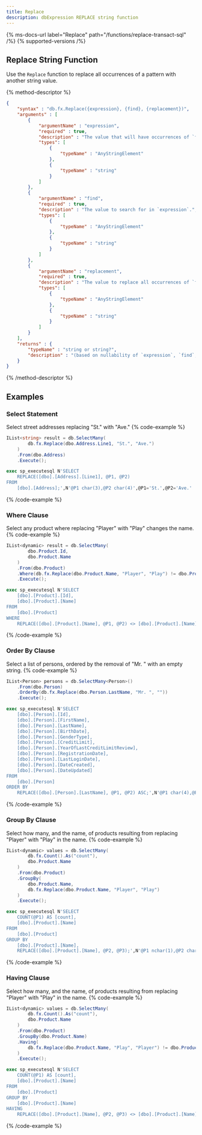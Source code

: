 ```yaml
---
title: Replace
description: dbExpression REPLACE string function
---
```


{% ms-docs-url label="Replace" path="/functions/replace-transact-sql" /%}
{% supported-versions /%}

## Replace String Function

Use the `Replace` function to replace all occurrences of a pattern with another string value.

{% method-descriptor %}
```json
{
    "syntax" : "db.fx.Replace({expression}, {find}, {replacement})",
    "arguments" : [
        {
            "argumentName" : "expression",
            "required" : true,
            "description" : "The value that will have occurrences of `find` replaced with `replacement`.",
            "types": [
                { 
                    "typeName" : "AnyStringElement"
                },
				{ 
                    "typeName" : "string"
                }
            ]
        },
		{
            "argumentName" : "find",
            "required" : true,
            "description" : "The value to search for in `expression`.",
            "types": [
                { 
                    "typeName" : "AnyStringElement"
                },
                { 
                    "typeName" : "string"
                }
            ]
        },
        {
            "argumentName" : "replacement",
            "required" : true,
            "description" : "The value to replace all occurrences of `find` in `expression`.",
            "types": [
                { 
                    "typeName" : "AnyStringElement"
                },
                { 
                    "typeName" : "string"
                }
            ]
        }              
    ],
    "returns" : { 
        "typeName" : "string or string?", 
        "description" : "(based on nullability of `expression`, `find`, or `replacement`)"
    }
}
```
{% /method-descriptor %}

## Examples
### Select Statement
Select street addresses replacing "St." with "Ave."
{% code-example %}
```csharp
IList<string> result = db.SelectMany(
        db.fx.Replace(dbo.Address.Line1, "St.", "Ave.")
	)
	.From(dbo.Address)
	.Execute();
```
```sql
exec sp_executesql N'SELECT
	REPLACE([dbo].[Address].[Line1], @P1, @P2)
FROM
	[dbo].[Address];',N'@P1 char(3),@P2 char(4)',@P1='St.',@P2='Ave.'
```
{% /code-example %}

### Where Clause
Select any product where replacing "Player" with "Play" changes the name.
{% code-example %}
```csharp
IList<dynamic> result = db.SelectMany(
        dbo.Product.Id,
        dbo.Product.Name
    )
    .From(dbo.Product)
    .Where(db.fx.Replace(dbo.Product.Name, "Player", "Play") != dbo.Product.Name)
    .Execute();
```
```sql
exec sp_executesql N'SELECT
	[dbo].[Product].[Id],
	[dbo].[Product].[Name]
FROM
	[dbo].[Product]
WHERE
	REPLACE([dbo].[Product].[Name], @P1, @P2) <> [dbo].[Product].[Name];',N'@P1 char(6),@P2 char(4)',@P1='Player',@P2='Play'
```
{% /code-example %}

### Order By Clause
Select a list of persons, ordered by the removal of "Mr. " with an empty string.
{% code-example %}
```csharp
IList<Person> persons = db.SelectMany<Person>()
    .From(dbo.Person)
    .OrderBy(db.fx.Replace(dbo.Person.LastName, "Mr. ", ""))
    .Execute();
```
```sql
exec sp_executesql N'SELECT
	[dbo].[Person].[Id],
	[dbo].[Person].[FirstName],
	[dbo].[Person].[LastName],
	[dbo].[Person].[BirthDate],
	[dbo].[Person].[GenderType],
	[dbo].[Person].[CreditLimit],
	[dbo].[Person].[YearOfLastCreditLimitReview],
	[dbo].[Person].[RegistrationDate],
	[dbo].[Person].[LastLoginDate],
	[dbo].[Person].[DateCreated],
	[dbo].[Person].[DateUpdated]
FROM
	[dbo].[Person]
ORDER BY
	REPLACE([dbo].[Person].[LastName], @P1, @P2) ASC;',N'@P1 char(4),@P2 varchar(1)',@P1='Mr. ',@P2=''
```
{% /code-example %}

### Group By Clause
Select how many, and the name, of products resulting from replacing "Player" with "Play" in the name.
{% code-example %}
```csharp
IList<dynamic> values = db.SelectMany(
        db.fx.Count().As("count"),
        dbo.Product.Name
    )
    .From(dbo.Product)
    .GroupBy(
        dbo.Product.Name,
        db.fx.Replace(dbo.Product.Name, "Player", "Play")
    )
    .Execute();
```
```sql
exec sp_executesql N'SELECT
	COUNT(@P1) AS [count],
	[dbo].[Product].[Name]
FROM
	[dbo].[Product]
GROUP BY
	[dbo].[Product].[Name],
	REPLACE([dbo].[Product].[Name], @P2, @P3);',N'@P1 nchar(1),@P2 char(6),@P3 char(4)',@P1=N'*',@P2='Player',@P3='Play'
```
{% /code-example %}

### Having Clause
Select how many, and the name, of products resulting from replacing "Player" with "Play" in the name.
{% code-example %}
```csharp
IList<dynamic> values = db.SelectMany(
        db.fx.Count().As("count"),
        dbo.Product.Name
    )
    .From(dbo.Product)
    .GroupBy(dbo.Product.Name)
    .Having(
        db.fx.Replace(dbo.Product.Name, "Play", "Player") != dbo.Product.Name
    )
    .Execute();
```
```sql
exec sp_executesql N'SELECT
	COUNT(@P1) AS [count],
	[dbo].[Product].[Name]
FROM
	[dbo].[Product]
GROUP BY
	[dbo].[Product].[Name]
HAVING
	REPLACE([dbo].[Product].[Name], @P2, @P3) <> [dbo].[Product].[Name];',N'@P1 nchar(1),@P2 char(4),@P3 char(6)',@P1=N'*',@P2='Play',@P3='Player'
```
{% /code-example %}